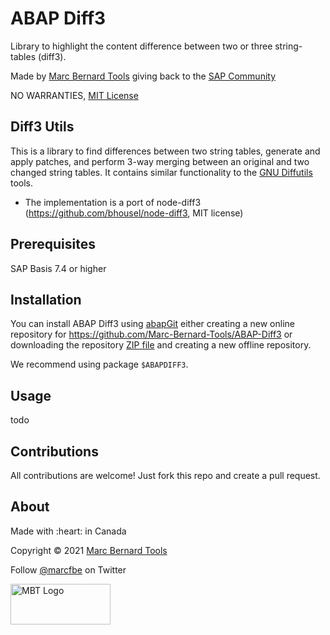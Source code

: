 # ABAP Diff3

Library to highlight the content difference between two or three string-tables (diff3).

Made by [Marc Bernard Tools](https://marcbernardtools.com/) giving back to the [SAP Community](https://community.sap.com/)

NO WARRANTIES, [MIT License](LICENSE)

## Diff3 Utils

This is a library to find differences between two string tables, generate and apply patches, and perform 3-way merging between an original and two changed string tables. It contains similar functionality to the [GNU Diffutils](https://www.gnu.org/software/diffutils/manual/diffutils.html) tools.

- The implementation is a port of node-diff3 (https://github.com/bhousel/node-diff3, MIT license)

## Prerequisites

SAP Basis 7.4 or higher

## Installation

You can install ABAP Diff3 using [abapGit](https://github.com/abapGit/abapGit) either creating a new online repository for https://github.com/Marc-Bernard-Tools/ABAP-Diff3 or downloading the repository [ZIP file](https://github.com/Marc-Bernard-Tools/ABAP-Diff3/archive/main.zip) and creating a new offline repository.

We recommend using package `$ABAPDIFF3`.

## Usage

todo

## Contributions

All contributions are welcome! Just fork this repo and create a pull request. 

## About

<p>Made with :heart: in Canada</p>
<p>Copyright © 2021 <a href="https://marcbernardtools.com/">Marc Bernard Tools</a></p>
<p>Follow <a href="https://twitter.com/marcfbe">@marcfbe</a> on Twitter</p>
<p><a href="https://marcbernardtools.com/"><img width="160" height="65" src="https://marcbernardtools.com/info/MBT_Logo_640x250_on_Gray.png" alt="MBT Logo"></a></p>

